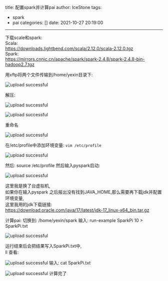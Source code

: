 title: 配置spark并计算pai
author: IceStone
tags:
  - spark
  - pai
categories: []
date: 2021-10-27 20:19:00
---
下载scale和spark:  
Scala:  
https://downloads.lightbend.com/scala/2.12.0/scala-2.12.0.tgz  
Spark:  
https://mirrors.cnnic.cn/apache/spark/spark-2.4.8/spark-2.4.8-bin-hadoop2.7.tgz  

用xftp将两个文件传输到/home/yexin目录下:

![upload successful](/images/pasted-58.png)

解压:  

![upload successful](/images/pasted-59.png)


![upload successful](/images/pasted-60.png)

重命名

![upload successful](/images/pasted-61.png)

在/etc/profile中添加环境变量:
`vim /etc/profile`  

![upload successful](/images/pasted-62.png)

然后:
source /etc/profile
然后输入pyspark启动:

![upload successful](/images/pasted-63.png)

这里我是换了台虚拟机,  
如果你在输入pyspark 之后报出没有找到JAVA_HOME,那么需要再下载jdk并配置环境变量,  
这里我用的jdk下载链接:  
https://download.oracle.com/java/17/latest/jdk-17_linux-x64_bin.tar.gz


计算pai:
切换到:
/home/yexin/spark
输入:
run-example SparkPi 10 > SparkPi.txt

![upload successful](/images/pasted-64.png)

运行结束后会把结果写入SparkPi.txt中,  
ll 查看:

![upload successful](/images/pasted-65.png)
输入:
cat SparkPi.txt 

![upload successful](/images/pasted-66.png)
计算完了
